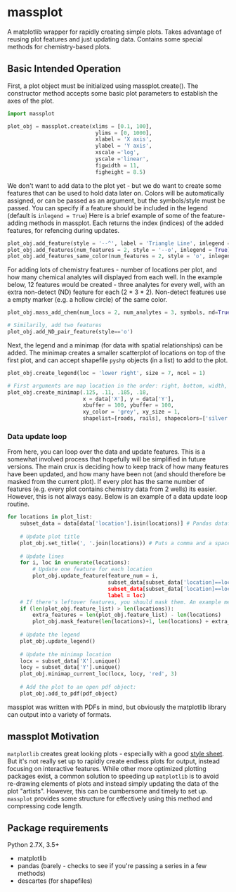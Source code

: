 # massplot
A matplotlib wrapper for rapidly creating simple plots. Takes advantage of reusing plot features and just updating data. Contains some special methods for chemistry-based plots.

## Basic Intended Operation
First, a plot object must be initialized using massplot.create(). The constructor method accepts some basic plot parameters to establish the axes of the plot.

```python
import massplot

plot_obj = massplot.create(xlims = [0.1, 100],
                            ylims = [0, 1000],
                            xlabel = 'X axis',
                            ylabel = 'Y axis',
                            xscale ='log',
                            yscale ='linear',
                            figwidth = 11,
                            figheight = 8.5)
```

We don't want to add data to the plot yet - but we do want to create some features that can be used to hold data later on. Colors will be automatically assigned, or can be passed as an argument, but the symbols/style must be passed. You can specify if a feature should be included in the legend (default is `inlegend = True`) Here is a brief example of some of the feature-adding methods in massplot. Each returns the index (indices) of the added features, for refencing during updates.
```python
plot_obj.add_feature(style = '--^', label = 'Triangle Line', inlegend = True, empty = False)
plot_obj.add_features(num_features = 2, style = '--o', inlegend = True)
plot_obj.add_features_same_color(num_features = 2, style = 'o', inlegend = True)
```
For adding lots of chemistry features - number of locations per plot, and how many chemical analytes will displayed from each well. In the example below, 12 features would be created - three analytes for every well, with an extra non-detect (ND) feature for each (2 * 3 * 2). Non-detect features use a empty marker (e.g. a hollow circle) of the same color.
```python
plot_obj.mass_add_chem(num_locs = 2, num_analytes = 3, symbols, nd=True)

# Similarily, add two features
plot_obj.add_ND_pair_feature(style=='o')
```
Next, the legend and a minimap (for data with spatial relationships) can be added. The minimap creates a smaller scatterplot of locations on top of the first plot, and can accept shapefile `pyshp` objects (in a list) to add to the plot. 
```python
plot_obj.create_legend(loc = 'lower right', size = 7, ncol = 1)

# First arguments are map location in the order: right, bottom, width, height
plot_obj.create_minimap(.125, .11, .185, .18,
                        x = data['X'], y = data['Y'],
                        xbuffer = 100, ybuffer = 100,
                        xy_color = 'grey', xy_size = 1,
                        shapelist=[roads, rails], shapecolors=['silver', 'brown'])
```
### Data update loop
From here, you can loop over the data and update features. This is a somewhat involved process that hopefully will be simplified in future versions. The main crux is deciding how to keep track of how many features have been updated, and how many have been not (and should therefore be masked from the current plot). If every plot has the same number of features (e.g. every plot contains chemistry data from 2 wells) its easier. However, this is not always easy. Below is an example of a data update loop routine.

```python
for locations in plot_list:
    subset_data = data[data['location'].isin(locations)] # Pandas dataframe
    
    # Update plot title
    plot_obj.set_title(', '.join(locations)) # Puts a comma and a space between location names
    
    # Update lines
    for i, loc in enumerate(locations):
        # Update one feature for each location
        plot_obj.update_feature(feature_num = i,
                                subset_data[subset_data['location]==loc, 'Date'],
                                subset_data[subset_data['location]==loc, 'Value'],
                                label = loc)
    # If there's leftover features, you should mask them. An example method for tracking is shown here.
    if (len(plot_obj.feature_list) > len(locations)):
        extra_features = len(plot_obj.feature_list) - len(locations)
        plot_obj.mask_feature(len(locations)+1, len(locations) + extra_features - 1)
    
    # Update the legend
    plot_obj.update_legend()
    
    # Update the minimap location
    locx = subset_data['X'].unique()
    locy = subset_data['Y'].unique()
    plot_obj.minimap_current_loc(locx, locy, 'red', 3)
    
    # Add the plot to an open pdf object:
    plot_obj.add_to_pdf(pdf_object)
```
massplot was written with PDFs in mind, but obviously the matplotlib library can output into a variety of formats.

## massplot Motivation
`matplotlib` creates great looking plots - especially with a good [style sheet](https://tonysyu.github.io/raw_content/matplotlib-style-gallery/gallery.html). But it's not really set up to rapidly create endless plots for output, instead focusing on interactive features. While other more optimized plotting packages exist, a common solution to speeding up `matplotlib` is to avoid re-drawing elements of plots and instead simply updating the data of the plot "artists". However, this can be cumbersome and timely to set up. `massplot` provides some structure for effectively using this method and compressing code length.

## Package requirements
Python 2.7X, 3.5+
- matplotlib
- pandas (barely - checks to see if you're passing a series in a few methods)
- descartes (for shapefiles)